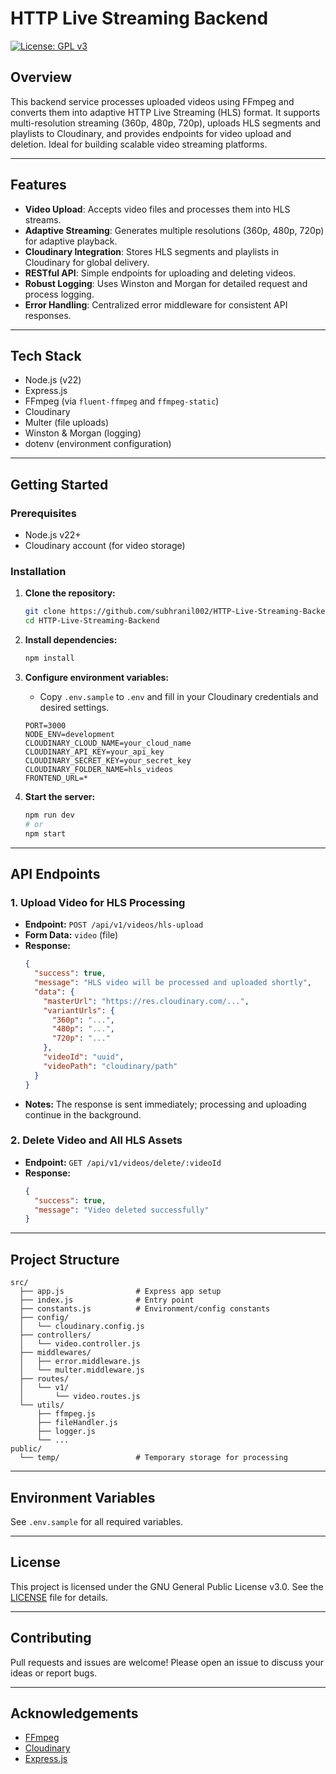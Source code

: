 # HTTP Live Streaming Backend

[![License: GPL v3](https://img.shields.io/badge/License-GPLv3-blue.svg)](LICENSE)

## Overview

This backend service processes uploaded videos using FFmpeg and converts them into adaptive HTTP Live Streaming (HLS) format. It supports multi-resolution streaming (360p, 480p, 720p), uploads HLS segments and playlists to Cloudinary, and provides endpoints for video upload and deletion. Ideal for building scalable video streaming platforms.

---

## Features

- **Video Upload**: Accepts video files and processes them into HLS streams.
- **Adaptive Streaming**: Generates multiple resolutions (360p, 480p, 720p) for adaptive playback.
- **Cloudinary Integration**: Stores HLS segments and playlists in Cloudinary for global delivery.
- **RESTful API**: Simple endpoints for uploading and deleting videos.
- **Robust Logging**: Uses Winston and Morgan for detailed request and process logging.
- **Error Handling**: Centralized error middleware for consistent API responses.

---

## Tech Stack

- Node.js (v22)
- Express.js
- FFmpeg (via `fluent-ffmpeg` and `ffmpeg-static`)
- Cloudinary
- Multer (file uploads)
- Winston & Morgan (logging)
- dotenv (environment configuration)

---

## Getting Started

### Prerequisites

- Node.js v22+
- Cloudinary account (for video storage)

### Installation

1. **Clone the repository:**
   ```bash
   git clone https://github.com/subhranil002/HTTP-Live-Streaming-Backend.git
   cd HTTP-Live-Streaming-Backend
   ```

2. **Install dependencies:**
   ```bash
   npm install
   ```

3. **Configure environment variables:**
   - Copy `.env.sample` to `.env` and fill in your Cloudinary credentials and desired settings.
   ```env
   PORT=3000
   NODE_ENV=development
   CLOUDINARY_CLOUD_NAME=your_cloud_name
   CLOUDINARY_API_KEY=your_api_key
   CLOUDINARY_SECRET_KEY=your_secret_key
   CLOUDINARY_FOLDER_NAME=hls_videos
   FRONTEND_URL=*
   ```

4. **Start the server:**
   ```bash
   npm run dev
   # or
   npm start
   ```

---

## API Endpoints

### 1. Upload Video for HLS Processing

- **Endpoint:** `POST /api/v1/videos/hls-upload`
- **Form Data:** `video` (file)
- **Response:**
  ```json
  {
    "success": true,
    "message": "HLS video will be processed and uploaded shortly",
    "data": {
      "masterUrl": "https://res.cloudinary.com/...",
      "variantUrls": {
        "360p": "...",
        "480p": "...",
        "720p": "..."
      },
      "videoId": "uuid",
      "videoPath": "cloudinary/path"
    }
  }
  ```
- **Notes:** The response is sent immediately; processing and uploading continue in the background.

### 2. Delete Video and All HLS Assets

- **Endpoint:** `GET /api/v1/videos/delete/:videoId`
- **Response:**
  ```json
  {
    "success": true,
    "message": "Video deleted successfully"
  }
  ```

---

## Project Structure

```
src/
  ├── app.js                # Express app setup
  ├── index.js              # Entry point
  ├── constants.js          # Environment/config constants
  ├── config/
  │   └── cloudinary.config.js
  ├── controllers/
  │   └── video.controller.js
  ├── middlewares/
  │   ├── error.middleware.js
  │   └── multer.middleware.js
  ├── routes/
  │   └── v1/
  │       └── video.routes.js
  └── utils/
      ├── ffmpeg.js
      ├── fileHandler.js
      ├── logger.js
      └── ...
public/
  └── temp/                 # Temporary storage for processing
```

---

## Environment Variables

See `.env.sample` for all required variables.

---

## License

This project is licensed under the GNU General Public License v3.0. See the [LICENSE](LICENSE) file for details.

---

## Contributing

Pull requests and issues are welcome! Please open an issue to discuss your ideas or report bugs.

---

## Acknowledgements

- [FFmpeg](https://ffmpeg.org/)
- [Cloudinary](https://cloudinary.com/)
- [Express.js](https://expressjs.com/) 